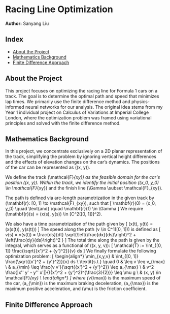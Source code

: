 # Racing Line Optimization
**Author:** Sanyang Liu

## Index
- [About the Project](#about-the-project)
- [Mathematics Background](#mathematics-background)
- [Finite Difference Approach](#finite-difference-approach)

## About the Project
This project focuses on optimizing the racing line for Formula 1 cars on a track. The goal is to determine the optimal path and speed that minimizes lap times. We primarily use the finite difference method and physics-informed neural networks for our analysis. The original idea stems from my Year 1 individual project on Calculus of Variations at Imperial College London, where the optimization problem was framed using variational principles and solved with the finite difference method.

## Mathematics Background
In this project, we concentrate exclusively on a 2D planar representation of the track, simplifying the problem by ignoring vertical height differences and the effects of elevation changes on the car’s dynamics. The positions of the car can be represented as \((x, y)\).

We define the track \(\mathcal{F}_{xy}\) as the feasible domain for the car's position \((x, y)\). Within the track, we identify the initial position \((x_0, y_0) \in \mathcal{F}_{xy}\) and the finish line \(\Gamma \subset \mathcal{F}_{xy}\). 

The path is defined via arc-length parametrization in the given track by \(\mathbf{r}: [0, 1] \to \mathcal{F}_{xy}\), such that
\[
\mathbf{r}(0) = (x_0, y_0) \quad \text{and} \quad \mathbf{r}(1) \in \Gamma
\]
We require \(\mathbf{r}(s) = (x(s), y(s)) \in [C^2([0, 1])]^2\).

We also have a time parametrization of the path given by 
\[
(x(t), y(t)) = (x(s(t)), y(s(t)))
\]
The speed along the path \(v \in C^1([0, 1])\) is defined as 
\[
v(s) = v(s(t)) = \frac{ds}{dt} \sqrt{\left(\frac{dx}{ds}\right)^2 + \left(\frac{dy}{ds}\right)^2 }
\]
The total time along the path is given by the integral, which serves as a functional of \((x, y, v)\):
\[
\mathcal{T} := \int_{[0, 1]} \frac{\sqrt{{x'}^2 + {y'}^2}}{v} ds
\]
We finally formulate the following optimization problem:
\[
\begin{align*}
\min_{x,y,v} & \int_{[0, 1]} \frac{\sqrt{{x'}^2 + {y'}^2}}{v} ds \\
\textit{s.t.}  \quad 0 & \leq v \leq v_{\max} \\
& a_{\min} \leq \frac{v v'}{\sqrt{{x'}^2 + {y'}^2}} \leq a_{\max} \\
& v^2 \frac{|x'' y' - y'' x'|}{({x'}^2 + {y'}^2)^{\frac{3}{2}}} \leq \mu g \\
& (x, y) \in \mathcal{F}_{xy} \\
\end{align*}
\]
where \(v_{\max}\) is the maximum speed of the car, \(a_{\min}\) is the maximum braking deceleration, \(a_{\max}\) is the maximum positive acceleration, and \(\mu\) is the friction coefficient.

## Finite Difference Approach
